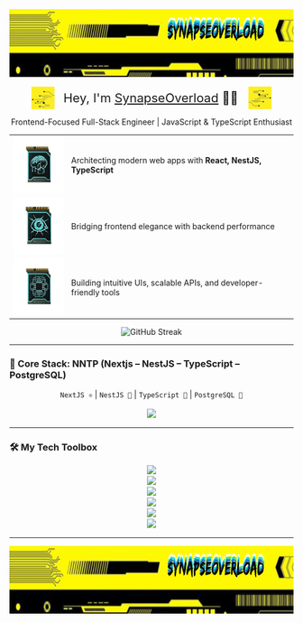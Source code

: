 <img src="./desing_header.png" style="width: 100%;"  height='120'/>

<p align="center">
  <img style="vertical-align: middle;" src="./design-left.png" alt="Design" height="40" />
  &nbsp;&nbsp;
  <span style="font-size: 22px; vertical-align: middle;">
    Hey, I'm <a href="https://github.com/MaxGras">SynapseOverload</a> 👨‍💻
  </span>
  &nbsp;&nbsp;
  <img style="vertical-align: middle;" src="./design-right.png" alt="Design" height="40" />
</p>

<p align="center">
  Frontend-Focused Full-Stack Engineer | JavaScript & TypeScript Enthusiast
</p>

<div align="center">

|                                                  |                                                                              |
| ------------------------------------------------ | ---------------------------------------------------------------------------- |
| <img src='./BrainMeltProgram.webp' height='100'> | Architecting modern web apps with <strong>React, NestJS, TypeScript</strong> |
| <img src='./MadnessProgram.webp' height='100'>   | Bridging frontend elegance with backend performance                          |
| <img src='./GenericProgram.webp' height='100'>   | Building intuitive UIs, scalable APIs, and developer-friendly tools          |

</div>

<p align="center">
  <img src="https://github-readme-streak-stats.herokuapp.com/?user=OlehDev&theme=tokyonight" alt="GitHub Streak" />
</p>

---

### 🧰 Core Stack: NNTP (Nextjs – NestJS – TypeScript – PostgreSQL)

<p align="center">
  <code>NextJS ⚛️</code> | <code>NestJS 🚀</code> | <code>TypeScript 🦕</code> | <code>PostgreSQL 🧩</code><br/><br/>
  <img src="https://skillicons.dev/icons?i=next,nestjs,typescript,postgres" />
</p>

---

### 🛠️ My Tech Toolbox

<p align="center">
  <!-- Row 1: 4 icons -->
  <img src="https://skillicons.dev/icons?i=react,nextjs,ts,js" />
  <br />

  <!-- Row 2: 6 icons -->
  <img src="https://skillicons.dev/icons?i=redux,tailwind,materialui,svelte,html,css" />
  <br />

  <!-- Row 3: 8 icons -->
  <img src="https://skillicons.dev/icons?i=nodejs,express,firebase,supabase,mongodb,postgres,prisma,vite" />
  <br />

  <!-- Row 4: 8 icons -->
  <img src="https://skillicons.dev/icons?i=git,github,vercel,figma,linux,bash,docker,nginx" />
  <br />

  <!-- Row 5: 6 icons -->
  <img src="https://skillicons.dev/icons?i=jest,py,fastapi,postman,threejs,graphql" />
  <br />

  <!-- Row 6: 4 icons -->
  <img src="https://skillicons.dev/icons?i=nest,remix,bun,npm" />
</p>

---

<p align="center">
 <img src="./desing_header.png" style="width: 100%;"  height='120'/>

</p>
